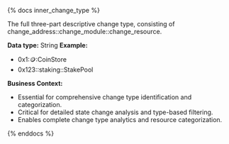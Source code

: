 {% docs inner_change_type %}

The full three-part descriptive change type, consisting of change_address::change_module::change_resource.

**Data type:** String
**Example:**
- 0x1::coin::CoinStore
- 0x123::staking::StakePool

**Business Context:**
- Essential for comprehensive change type identification and categorization.
- Critical for detailed state change analysis and type-based filtering.
- Enables complete change type analytics and resource categorization.

{% enddocs %}